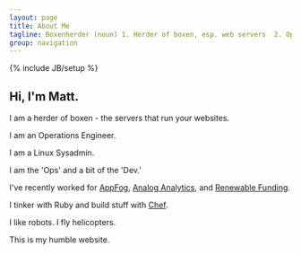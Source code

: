 ```yaml
---
layout: page
title: About Me
tagline: Boxenherder (noun) 1. Herder of boxen, esp. web servers  2. Operations Engineer  3. Linux Sysadmin
group: navigation
---
```

{% include JB/setup %}

## Hi, I'm Matt.

I am a herder of boxen - the servers that run your websites.

I am an Operations Engineer.

I am a Linux Sysadmin.

I am the 'Ops' and a bit of the 'Dev.'

I've recently worked for [AppFog](https://www.appfog.com/), [Analog Analytics](http://analoganalytics.com/), and [Renewable Funding](https://renewfund.com).

I tinker with Ruby and build stuff with [Chef](http://www.getchef.com/).

I like robots. I fly helicopters.

This is my humble website.